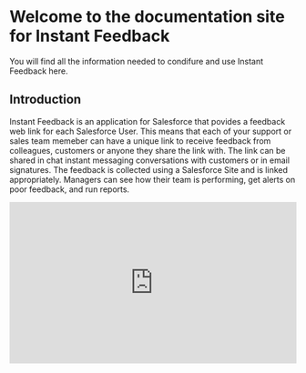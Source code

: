 # Welcome to the documentation site for Instant Feedback
You will find all the information needed to condifure and use Instant Feedback here.
## Introduction
Instant Feedback is an application for Salesforce that povides a feedback web link for each Salesforce User. This means that each of your support or sales team memeber can have a unique link to receive feedback from colleagues, customers or anyone they share the link with. The link can be shared in chat instant messaging conversations with customers or in email signatures. The feedback is collected using a Salesforce Site and is linked appropriately.
Managers can see how their team is performing, get alerts on poor feedback, and run reports.
<div style="padding-bottom: 56.25%; position: relative;"><iframe width="100%" height="100%" src="https://www.youtube.com/embed/8urKcUUNYCk?rel=0" frameborder="0" allow="accelerometer; autoplay; encrypted-media; gyroscope; picture-in-picture; fullscreen"  style="position: absolute; top: 0px; left: 0px; width: 100%; height: 100%;"><small>Powered by <a href="https://embed.tube/embed-code-generator/youtube/">youtube embed video</a> generator</small></iframe></div>




